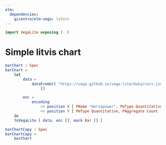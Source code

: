 ```yaml
---
elm:
  dependencies:
    gicentre/elm-vega: latest
---
```


```elm {l=hidden}
import VegaLite exposing (..)
```

# Simple litvis chart

```elm {l=hidden}
barChart : Spec
barChart =
    let
        data =
            dataFromUrl "https://vega.github.io/vega-lite/data/cars.json"
                []

        enc =
            encoding
                << position X [ PName "Horsepower", PmType Quantitative ]
                << position Y [ PmType Quantitative, PAggregate Count ]
    in
    toVegaLite [ data, enc [], mark Bar [] ]
```

```elm {v}
barChartCopy : Spec
barChartCopy =
    barChart
```
